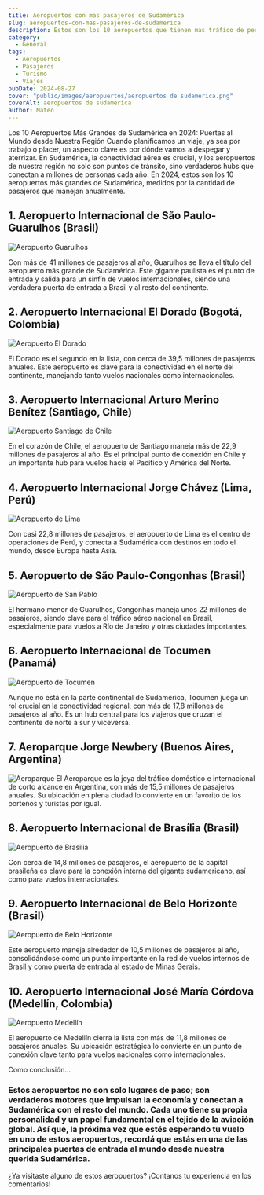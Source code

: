 ```yaml
---
title: Aeropuertos con mas pasajeros de Sudamérica
slug: aeropuertos-con-mas-pasajeros-de-sudamerica
description: Estos son los 10 aeropuertos que tienen mas tráfico de personas a lo largo de un año.
category:
  - General
tags:
  - Aeropuertos  
  - Pasajeros
  - Turismo
  - Viajes
pubDate: 2024-08-27
cover: "public/images/aeropuertos/aeropuertos de sudamerica.png"
coverAlt: aeropuertos de sudamerica
author: Mateo 
---
```


Los 10 Aeropuertos Más Grandes de Sudamérica en 2024: Puertas al Mundo desde Nuestra Región
Cuando planificamos un viaje, ya sea por trabajo o placer, un aspecto clave es por dónde vamos a despegar y aterrizar. En Sudamérica, la conectividad aérea es crucial, y los aeropuertos de nuestra región no solo son puntos de tránsito, sino verdaderos hubs que conectan a millones de personas cada año. En 2024, estos son los 10 aeropuertos más grandes de Sudamérica, medidos por la cantidad de pasajeros que manejan anualmente.

## 1. Aeropuerto Internacional de São Paulo-Guarulhos (Brasil)
<img src="/images/aeropuertos/latam/guarulos.jpg" alt="Aeropuerto Guarulhos">

Con más de 41 millones de pasajeros al año, Guarulhos se lleva el título del aeropuerto más grande de Sudamérica. Este gigante paulista es el punto de entrada y salida para un sinfín de vuelos internacionales, siendo una verdadera puerta de entrada a Brasil y al resto del continente.

## 2. Aeropuerto Internacional El Dorado (Bogotá, Colombia)
<img src="/images/aeropuertos/latam/dorado.avif" alt="Aeropuerto El Dorado">

El Dorado es el segundo en la lista, con cerca de 39,5 millones de pasajeros anuales. Este aeropuerto es clave para la conectividad en el norte del continente, manejando tanto vuelos nacionales como internacionales.

## 3. Aeropuerto Internacional Arturo Merino Benítez (Santiago, Chile)
<img src="/images/aeropuertos/latam/aeropuerto-santiago.webp" alt="Aeropuerto Santiago de Chile">

En el corazón de Chile, el aeropuerto de Santiago maneja más de 22,9 millones de pasajeros al año. Es el principal punto de conexión en Chile y un importante hub para vuelos hacia el Pacífico y América del Norte.

## 4. Aeropuerto Internacional Jorge Chávez (Lima, Perú)
<img src="/images/aeropuertos/latam/peru.jpg" alt="Aeropuerto de Lima">

Con casi 22,8 millones de pasajeros, el aeropuerto de Lima es el centro de operaciones de Perú, y conecta a Sudamérica con destinos en todo el mundo, desde Europa hasta Asia.

## 5. Aeropuerto de São Paulo-Congonhas (Brasil)
<img src="/images/aeropuertos/latam/congonnas.jpg" alt="Aeropuerto de San Pablo">

El hermano menor de Guarulhos, Congonhas maneja unos 22 millones de pasajeros, siendo clave para el tráfico aéreo nacional en Brasil, especialmente para vuelos a Río de Janeiro y otras ciudades importantes.

## 6. Aeropuerto Internacional de Tocumen (Panamá)
<img src="/images/aeropuertos/latam/tocumen.jpg" alt="Aeropuerto de Tocumen">

Aunque no está en la parte continental de Sudamérica, Tocumen juega un rol crucial en la conectividad regional, con más de 17,8 millones de pasajeros al año. Es un hub central para los viajeros que cruzan el continente de norte a sur y viceversa.

## 7. Aeroparque Jorge Newbery (Buenos Aires, Argentina)
<img src="/images/aeropuertos/latam/aeroparque2.jpg" alt="Aeroparque">
El Aeroparque es la joya del tráfico doméstico e internacional de corto alcance en Argentina, con más de 15,5 millones de pasajeros anuales. Su ubicación en plena ciudad lo convierte en un favorito de los porteños y turistas por igual.

## 8. Aeropuerto Internacional de Brasília (Brasil)
<img src="/images/aeropuertos/latam/brasilia.jpg" alt="Aeropuerto de Brasilia">

Con cerca de 14,8 millones de pasajeros, el aeropuerto de la capital brasileña es clave para la conexión interna del gigante sudamericano, así como para vuelos internacionales.

## 9. Aeropuerto Internacional de Belo Horizonte (Brasil)
<img src="/images/aeropuertos/latam/belo-horizonte.jpg" alt="Aeropuerto de Belo Horizonte">

Este aeropuerto maneja alrededor de 10,5 millones de pasajeros al año, consolidándose como un punto importante en la red de vuelos internos de Brasil y como puerta de entrada al estado de Minas Gerais.

## 10. Aeropuerto Internacional José María Córdova (Medellín, Colombia)
<img src="/images/aeropuertos/latam/barranquilla.avif" alt="Aeropuerto Medellín">

El aeropuerto de Medellín cierra la lista con más de 11,8 millones de pasajeros anuales. Su ubicación estratégica lo convierte en un punto de conexión clave tanto para vuelos nacionales como internacionales.

Como conclusión...
### Estos aeropuertos no son solo lugares de paso; son verdaderos motores que impulsan la economía y conectan a Sudamérica con el resto del mundo. Cada uno tiene su propia personalidad y un papel fundamental en el tejido de la aviación global. Así que, la próxima vez que estés esperando tu vuelo en uno de estos aeropuertos, recordá que estás en una de las principales puertas de entrada al mundo desde nuestra querida Sudamérica.

¿Ya visitaste alguno de estos aeropuertos? ¡Contanos tu experiencia en los comentarios!

